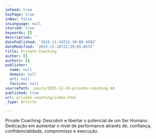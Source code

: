 ```yaml
---
inFeed: true
hasPage: true
inNav: false
inLanguage: null
starred: true
keywords: []
description: ''
datePublished: '2015-11-24T22:30:00.458Z'
dateModified: '2015-11-24T22:29:05.857Z'
title: Private Coaching
author: []
authors: []
publisher:
  name: null
  domain: null
  url: null
  favicon: null
sourcePath: _posts/2015-11-24-private-coaching.md
published: true
url: private-coaching/index.html
_type: Article

---
```

Private Coaching:
Descobrir e libertar o potencial de um Ser Humano.
Dedicação em aumentar o nivel de performance através de, confiança, confidencialidade, compromisso e execução.